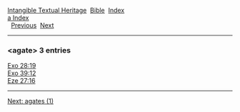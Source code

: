 [Intangible Textual Heritage](../../index)  [Bible](../index) 
[Index](index)   
[a Index](_a_)  
  [Previous](c00300)  [Next](c00302) 

------------------------------------------------------------------------

### &lt;agate&gt; 3 entries

[Exo 28:19](../kjv/exo028.htm#019)  
[Exo 39:12](../kjv/exo039.htm#012)  
[Eze 27:16](../kjv/eze027.htm#016)  

------------------------------------------------------------------------

[Next: agates (1)](c00302)
